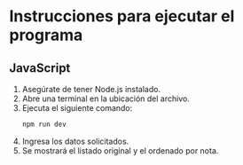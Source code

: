 # Instrucciones para ejecutar el programa

## JavaScript
1. Asegúrate de tener Node.js instalado.
2. Abre una terminal en la ubicación del archivo.
3. Ejecuta el siguiente comando:
   ```sh
   npm run dev 
   ```
4. Ingresa los datos solicitados.
5. Se mostrará el listado original y el ordenado por nota.
